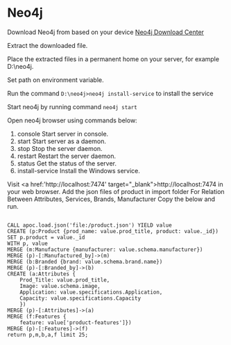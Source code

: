 # Neo4j
Download Neo4j from based on your device <a href='https://neo4j.com/download-center/' target="_blank">Neo4j Download Center</a>

Extract the downloaded file.

Place the extracted files in a permanent home on your server, for example D:\neo4j\.

Set path on environment variable.

Run the command <code>D:\neo4j>neo4j install-service</code> to install the service

Start neo4j by running command <code>neo4j start</code>

Open neo4j browser using commands below:
  1) console             Start server in console.
  2) start               Start server as a daemon.
  3) stop                Stop the server daemon.
  4) restart             Restart the server daemon.
  5) status              Get the status of the server.
  6) install-service     Install the Windows service.
  
Visit <a href:'http://localhost:7474' target="_blank">http://localhost:7474</a> in your web browser.
Add the json files of product in import folder
For Relation Between Attributes, Services, Brands, Manufacturer Copy the below and run.

<code>
CALL apoc.load.json('file:/product.json') YIELD value
CREATE (p:Product {prod_name: value.prod_title, product: value._id})
SET p.product = value._id
WITH p, value
MERGE (m:Manufacture {manufacturer: value.schema.manufacturer})
MERGE (p)-[:Manufactured_by]->(m)
MERGE (b:Branded {brand: value.schema.brand.name})
MERGE (p)-[:Branded_by]->(b)
CREATE (a:Attributes {
    Prod_Title: value.prod_title,
    Image: value.schema.image,
    Application: value.specifications.Application,
    Capacity: value.specifications.Capacity
    })
MERGE (p)-[:Attributes]->(a)
MERGE (f:Features {
    feature: value['product-features']})
MERGE (p)-[:Features]->(f)
return p,m,b,a,f limit 25;

</code>
